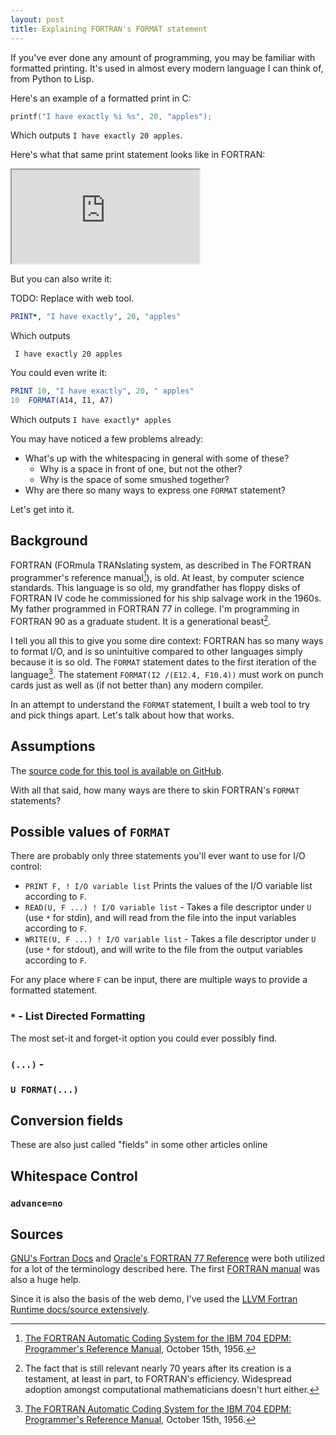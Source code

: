 ```yaml
---
layout: post
title: Explaining FORTRAN's FORMAT statement
---
```


If you've ever done any amount of programming, you may be familiar with formatted printing<!--more-->. It's used in almost every modern language I can think of, from Python to Lisp.

Here's an example of a formatted print in C:

```c
printf("I have exactly %i %s", 20, "apples");
```
Which outputs `I have exactly 20 apples`.

Here's what that same print statement looks like in FORTRAN:


<iframe src="https://ambiguous.name/fortran-format-web-demo/?stmt='I%20have%20exactly'%20I2%20'apples'#output-text"></iframe>

But you can also write it:

TODO: Replace with web tool.
```fortran
PRINT*, "I have exactly", 20, "apples"
```

Which outputs
```
 I have exactly 20 apples
```

You could even write it:

```fortran
PRINT 10, "I have exactly", 20, " apples"
10 	FORMAT(A14, I1, A7)
```

Which outputs `I have exactly* apples`

You may have noticed a few problems already:
- What's up with the whitespacing in general with some of these?
	- Why is a space in front of one, but not the other?
	- Why is the space of some smushed together?
- Why are there so many ways to express one `FORMAT` statement?

Let's get into it.

## Background

FORTRAN (FORmula TRANslating system, as described in The FORTRAN programmer's reference manual[^manual]), is old. At least, by computer science standards. This language is so old, my grandfather has floppy disks of FORTRAN IV code he commissioned for his ship salvage work in the 1960s. My father programmed in FORTRAN 77 in college. I'm programming in FORTRAN 90 as a graduate student. It is a generational beast[^thoughts].

[^manual]: [The FORTRAN Automatic Coding System for the IBM 704 EDPM: Programmer's Reference Manual](https://archive.computerhistory.org/resources/text/Fortran/102649787.05.01.acc.pdf), October 15th, 1956.

[^thoughts]: The fact that is still relevant nearly 70 years after its creation is a testament, at least in part, to FORTRAN's efficiency. Widespread adoption amongst computational mathematicians doesn't hurt either.

I tell you all this to give you some dire context: FORTRAN has so many ways to format I/O, and is so unintuitive compared to other languages simply because it is so old. The `FORMAT` statement dates to the first iteration of the language[^manual]. The statement `FORMAT(I2 /(E12.4, F10.4))` must work on punch cards just as well as (if not better than) any modern compiler.

In an attempt to understand the `FORMAT` statement, I built a web tool to try and pick things apart. Let's talk about how that works.

## Assumptions

The [source code for this tool is available on GitHub](https://github.com/ambiguousname/fortran-format-web-demo).

With all that said, how many ways are there to skin FORTRAN's `FORMAT` statements?

## Possible values of `FORMAT`

There are probably only three statements you'll ever want to use for I/O control:

- `PRINT F, ! I/O variable list` Prints the values of the I/O variable list according to `F`.
- `READ(U, F ...) ! I/O variable list` - Takes a file descriptor under `U` (use `*` for stdin), and will read from the file into the input variables according to `F`. 
- `WRITE(U, F ...) ! I/O variable list` - Takes a file descriptor under `U` (use `*` for stdout), and will write to the file from the output variables according to `F`.

For any place where `F` can be input, there are multiple ways to provide a formatted statement.

### `*` - List Directed Formatting

The most set-it and forget-it option you could ever possibly find.

### `(...)` - 

### `U FORMAT(...)`

## Conversion fields
These are also just called "fields" in some other articles online

## Whitespace Control

### `advance=no`


## Sources
[GNU's Fortran Docs](https://gcc.gnu.org/onlinedocs/gfortran/index.html#SEC_Contents) and [Oracle's FORTRAN 77 Reference](https://docs.oracle.com/cd/E19957-01/805-4939/index.html) were both utilized for a lot of the terminology described here. The first [FORTRAN manual](https://archive.computerhistory.org/resources/text/Fortran/102649787.05.01.acc.pdf) was also a huge help.

Since it is also the basis of the web demo, I've used the [LLVM Fortran Runtime docs/source extensively](https://github.com/llvm/llvm-project/tree/main/flang).